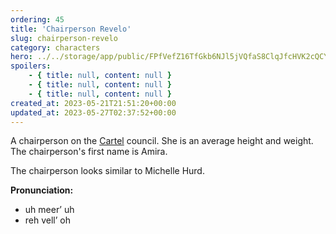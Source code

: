```yaml
---
ordering: 45
title: 'Chairperson Revelo'
slug: chairperson-revelo
category: characters
hero: ../../storage/app/public/FPfVefZ16TfGkb6NJl5jVQfaS8ClqJfcHVK2cQCY.jpg
spoilers:
    - { title: null, content: null }
    - { title: null, content: null }
    - { title: null, content: null }
created_at: 2023-05-21T21:51:20+00:00
updated_at: 2023-05-27T02:37:52+00:00
---
```

A chairperson on the [Cartel](/category/organizations/cartel) council. She is an average height and weight. The chairperson's first name is Amira.

The chairperson looks similar to Michelle Hurd.

**Pronunciation:**
- uh meer’ uh
- reh vell’ oh